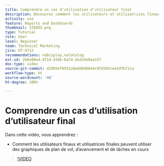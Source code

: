 ```yaml
---
title: Comprendre un cas d’utilisation d’utilisateur final
description: Découvrez comment les utilisateurs et utilisatrices finaux peuvent utiliser les graphiques du plan de vol, d’avancement et de tâches en cours dans [!UICONTROL Analytique améliorée].
activity: use
feature: Reports and Dashboards
thumbnail: 335055.png
type: Tutorial
role: User
level: Beginner
team: Technical Marketing
jira: KT-8712
recommendations: noDisplay,noCatalog
exl-id: 2b6e88e4-d71d-434b-ba74-da2e5e8ea157
doc-type: video
source-git-commit: d29054f0551a9add8460e4c9fd265cee2dfb72ca
workflow-type: ht
source-wordcount: '48'
ht-degree: 100%

---
```


# Comprendre un cas d’utilisation d’utilisateur final

Dans cette vidéo, vous apprendrez :

* Comment les utilisateurs finaux et utilisatrices finales peuvent utiliser des graphiques de plan de vol, d’avancement et de tâches en cours

>[!VIDEO](https://video.tv.adobe.com/v/335055/?quality=12&learn=on)
